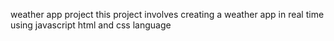 weather app project
this project involves creating a  weather app in real time using javascript html and css language
